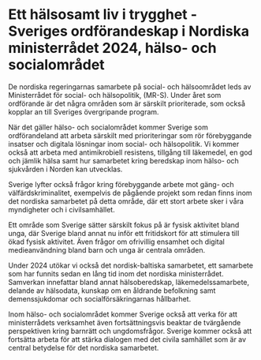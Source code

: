 # Ett hälsosamt liv i trygghet - Sveriges ordförandeskap i Nordiska ministerrådet 2024, hälso- och socialområdet

De nordiska regeringarnas samarbete på social\- och hälsoområdet leds av Ministerrådet för social\- och hälsopolitik, (MR\-S). Under året som ordförande är det några områden som är särskilt prioriterade, som också kopplar an till Sveriges övergripande program.


När det gäller hälso\- och socialområdet kommer Sverige som ordförandeland att arbeta särskilt med prioriteringar som rör förebyggande insatser och digitala lösningar inom social\- och hälsopolitik. Vi kommer också att arbeta med antimikrobiell resistens, tillgång till läkemedel, en god och jämlik hälsa samt hur samarbetet kring beredskap inom hälso\- och sjukvården i Norden kan utvecklas.

Sverige lyfter också frågor kring förebyggande arbete mot gäng\- och välfärdskriminalitet, exempelvis de pågående projekt som redan finns inom det nordiska samarbetet på detta område, där ett stort arbete sker i våra myndigheter och i civilsamhället.

Ett område som Sverige sätter särskilt fokus på är fysisk aktivitet bland unga, där Sverige bland annat nu inför ett fritidskort för att stimulera till ökad fysisk aktivitet. Även frågor om ofrivillig ensamhet och digital medieanvändning bland barn och unga är centrala områden.

Under 2024 utökar vi också det nordisk\-baltiska samarbetet, ett samarbete som har funnits sedan en lång tid inom det nordiska ministerrådet. Samverkan innefattar bland annat hälsoberedskap, läkemedelssamarbete, delande av hälsodata, kunskap om en åldrande befolkning samt demenssjukdomar och socialförsäkringarnas hållbarhet.

Inom hälso\- och socialområdet kommer Sverige också att verka för att ministerrådets verksamhet även fortsättningsvis beaktar de tvärgående perspektiven kring barnrätt och ungdomsfrågor. Sverige kommer också att fortsätta arbeta för att stärka dialogen med det civila samhället som är av central betydelse för det nordiska samarbetet.
